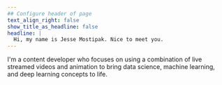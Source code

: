 ```yaml
---
## Configure header of page
text_align_right: false
show_title_as_headline: false
headline: |
  Hi, my name is Jesse Mostipak. Nice to meet you. 
---
```


<!-- this is a subheadline -->
I'm a content developer who focuses on using a combination of live streamed videos and animation to bring data science, machine learning, and deep learning concepts to life. 

